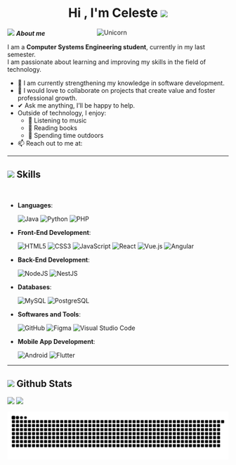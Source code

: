 <h1 align="center"><b>Hi , I'm Celeste </b><img src="https://tuulilukka.co.uk/assets/cinnamoroll_happy.gif" width="35"></h1>

<!--  -->
<img align="right" width=300px alt="Unicorn" src="https://i.pinimg.com/originals/f9/ba/23/f9ba232d6b18c80b3a95c1ec8dc1c796.gif" />

<img src="https://pa1.aminoapps.com/8545/8490175a3a5eec1c4246b9e166e6096984d62cbfr1-500-500_hq.gif" width="30px">&nbsp;***About me***

I am a **Computer Systems Engineering student**, currently in my last semester.  
I am passionate about learning and improving my skills in the field of technology.  

- 🌱 I am currently strengthening my knowledge in software development.  
- 👯 I would love to collaborate on projects that create value and foster professional growth.  
- ✔ Ask me anything, I’ll be happy to help.<br>  
- Outside of technology, I enjoy:  
  - 🎵 Listening to music  
  - 📖 Reading books  
  - 🍃 Spending time outdoors  
- 📫 Reach out to me at:  

---

## <img src="https://media2.giphy.com/media/QssGEmpkyEOhBCb7e1/giphy.gif" width ="25"><b> Skills</b>
<br>

<p align="center">

- **Languages**:

    ![Java](https://img.shields.io/badge/Java-007396?style=for-the-badge&logo=openjdk&logoColor=white)
    ![Python](https://img.shields.io/badge/Python-1D9BF0?style=for-the-badge&logo=python&logoColor=white)
    ![PHP](https://img.shields.io/badge/PHP-009DC4?style=for-the-badge&logo=php&logoColor=white)

- **Front-End Development**:

    ![HTML5](https://img.shields.io/badge/HTML5-009DC4?style=for-the-badge&logo=html5&logoColor=white)
    ![CSS3](https://img.shields.io/badge/CSS3-009DC4?style=for-the-badge&logo=css3&logoColor=white)
    ![JavaScript](https://img.shields.io/badge/JavaScript-00B7C2?style=for-the-badge&logo=javascript&logoColor=white)
    ![React](https://img.shields.io/badge/React-00B7C2?style=for-the-badge&logo=react&logoColor=white)
    ![Vue.js](https://img.shields.io/badge/Vue.js-00B7C2?style=for-the-badge&logo=vuedotjs&logoColor=white)
    ![Angular](https://img.shields.io/badge/Angular-00B7C2?style=for-the-badge&logo=angular&logoColor=white)

- **Back-End Development**:

    ![NodeJS](https://img.shields.io/badge/Node.js-00B7C2?style=for-the-badge&logo=node.js&logoColor=white)
    ![NestJS](https://img.shields.io/badge/NestJS-00B7C2?style=for-the-badge&logo=nestjs&logoColor=white)

- **Databases**:

    ![MySQL](https://img.shields.io/badge/MySQL-00B7C2?style=for-the-badge&logo=mysql&logoColor=white)
    ![PostgreSQL](https://img.shields.io/badge/PostgreSQL-00B7C2?style=for-the-badge&logo=postgresql&logoColor=white)

- **Softwares and Tools**:

    ![GitHub](https://img.shields.io/badge/GitHub-00B7C2?style=for-the-badge&logo=github&logoColor=white)
    ![Figma](https://img.shields.io/badge/Figma-00B7C2?style=for-the-badge&logo=figma&logoColor=white)
    ![Visual Studio Code](https://img.shields.io/badge/Visual%20Studio%20Code-00B7C2?style=for-the-badge&logo=visual-studio-code&logoColor=white)

- **Mobile App Development**:

    ![Android](https://img.shields.io/badge/Android-00B7C2?style=for-the-badge&logo=android&logoColor=white)
    ![Flutter](https://img.shields.io/badge/Flutter-00B7C2?style=for-the-badge&logo=flutter&logoColor=white)

</p>

---

## <img src="https://media.giphy.com/media/iY8CRBdQXODJSCERIr/giphy.gif" width="35"><b> Github Stats </b>
[![](https://github-readme-stats.vercel.app/api?username=CelesteGA&show_icons=true&theme=tokyonight&hide_border=true&locale=en)](https://github.com/CelesteGA) 
[![](https://github-readme-streak-stats.herokuapp.com/?user=CelesteGA&theme=material-palenight)](https://github.com/CelesteGA) </div> 
<p align = "center"> 
  <img src = "https://github.com/7oSkaaa/7oSkaaa/blob/output/github-contribution-grid-snake.svg?" alt = "Snake Game"/> </p>


